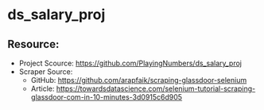 # ds_salary_proj

## Resource:
- Project Scource: https://github.com/PlayingNumbers/ds_salary_proj
- Scraper Source:
  - GitHub: https://github.com/arapfaik/scraping-glassdoor-selenium
  - Article: https://towardsdatascience.com/selenium-tutorial-scraping-glassdoor-com-in-10-minutes-3d0915c6d905
